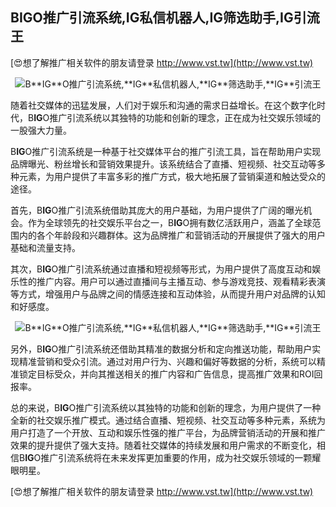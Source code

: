 ## **B**IG**O推广引流系统,**IG**私信机器人,**IG**筛选助手,**IG**引流王**

[😍想了解推广相关软件的朋友请登录 http://www.vst.tw](http://www.vst.tw)

 <center><img src="https://vst.tw/MP4/tuiguang/png/5.png" alt="B**IG**O推广引流系统,**IG**私信机器人,**IG**筛选助手,**IG**引流王"></center>

随着社交媒体的迅猛发展，人们对于娱乐和沟通的需求日益增长。在这个数字化时代，B**IG**O推广引流系统以其独特的功能和创新的理念，正在成为社交娱乐领域的一股强大力量。

B**IG**O推广引流系统是一种基于社交媒体平台的推广引流工具，旨在帮助用户实现品牌曝光、粉丝增长和营销效果提升。该系统结合了直播、短视频、社交互动等多种元素，为用户提供了丰富多彩的推广方式，极大地拓展了营销渠道和触达受众的途径。

首先，B**IG**O推广引流系统借助其庞大的用户基础，为用户提供了广阔的曝光机会。作为全球领先的社交娱乐平台之一，B**IG**O拥有数亿活跃用户，涵盖了全球范围内的各个年龄段和兴趣群体。这为品牌推广和营销活动的开展提供了强大的用户基础和流量支持。

其次，B**IG**O推广引流系统通过直播和短视频等形式，为用户提供了高度互动和娱乐性的推广内容。用户可以通过直播间与主播互动、参与游戏竞技、观看精彩表演等方式，增强用户与品牌之间的情感连接和互动体验，从而提升用户对品牌的认知和好感度。

 <center><img src="https://vst.tw/MP4/tuiguang/png/4.png" alt="B**IG**O推广引流系统,**IG**私信机器人,**IG**筛选助手,**IG**引流王"></center>

另外，B**IG**O推广引流系统还借助其精准的数据分析和定向推送功能，帮助用户实现精准营销和受众引流。通过对用户行为、兴趣和偏好等数据的分析，系统可以精准锁定目标受众，并向其推送相关的推广内容和广告信息，提高推广效果和ROI回报率。

总的来说，B**IG**O推广引流系统以其独特的功能和创新的理念，为用户提供了一种全新的社交娱乐推广模式。通过结合直播、短视频、社交互动等多种元素，系统为用户打造了一个开放、互动和娱乐性强的推广平台，为品牌营销活动的开展和推广效果的提升提供了强大支持。随着社交媒体的持续发展和用户需求的不断变化，相信B**IG**O推广引流系统将在未来发挥更加重要的作用，成为社交娱乐领域的一颗耀眼明星。

[😍想了解推广相关软件的朋友请登录 http://www.vst.tw](http://www.vst.tw)



